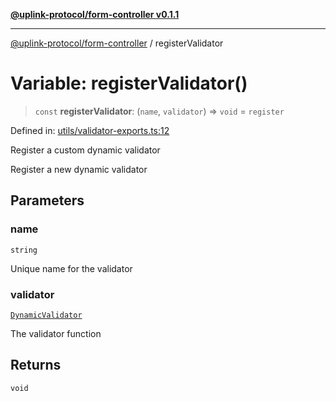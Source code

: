 [**@uplink-protocol/form-controller v0.1.1**](../README.md)

***

[@uplink-protocol/form-controller](../globals.md) / registerValidator

# Variable: registerValidator()

> `const` **registerValidator**: (`name`, `validator`) => `void` = `register`

Defined in: [utils/validator-exports.ts:12](https://github.com/jmkcoder/uplink-protocol-form-controller/blob/3be0707852a25b5a0095411b2a880ebe20f7683e/src/utils/validator-exports.ts#L12)

Register a custom dynamic validator

Register a new dynamic validator

## Parameters

### name

`string`

Unique name for the validator

### validator

[`DynamicValidator`](../type-aliases/DynamicValidator.md)

The validator function

## Returns

`void`
